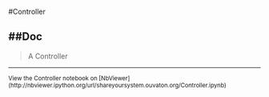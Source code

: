 
<!--
FrozenIsBool False
-->

#Controller

##Doc
----


> 
> A Controller
> 
> 

----

<small>
View the Controller notebook on [NbViewer](http://nbviewer.ipython.org/url/shareyoursystem.ouvaton.org/Controller.ipynb)
</small>

